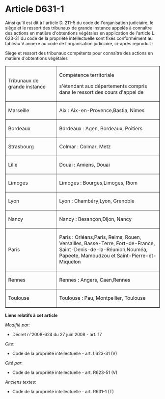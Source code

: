 # Article D631-1

Ainsi qu'il est dit à l'article D. 211-5 du code de l'organisation judiciaire, le siège et le ressort des tribunaux de grande
instance appelés à connaître des actions en matière d'obtentions végétales en application de l'article L. 623-31 du code de
la propriété intellectuelle sont fixés conformément au tableau V annexé au code de l'organisation judiciaire, ci-après
reproduit : 

Siège et ressort des tribunaux compétents pour connaître des actions en matière d'obtentions végétales

<table cellspacing="0" border="1" align="center" width="605" cellpadding="0">
  <tbody>
    <tr>
      <td width="186">

Tribunaux de grande instance

</td>
      <td width="419">

Compétence territoriale

s'étendant aux départements compris dans le ressort des cours d'appel de

</td>
    </tr>
    <tr>
      <td width="186">

Marseille

</td>
      <td width="419">

Aix : Aix-en-Provence,Bastia, Nîmes

</td>
    </tr>
    <tr>
      <td width="186">

Bordeaux

</td>
      <td width="419">

Bordeaux : Agen, Bordeaux, Poitiers

</td>
    </tr>
    <tr>
      <td width="186">

Strasbourg

</td>
      <td width="419">

Colmar : Colmar, Metz

</td>
    </tr>
    <tr>
      <td width="186">

Lille

</td>
      <td width="419">

Douai : Amiens, Douai

</td>
    </tr>
    <tr>
      <td width="186">

Limoges

</td>
      <td width="419">

Limoges : Bourges,Limoges, Riom

</td>
    </tr>
    <tr>
      <td width="186">

Lyon

</td>
      <td width="419">

Lyon : Chambéry,Lyon, Grenoble

</td>
    </tr>
    <tr>
      <td width="186">

Nancy

</td>
      <td width="419">

Nancy : Besançon,Dijon, Nancy

</td>
    </tr>
    <tr>
      <td width="186">

Paris

</td>
      <td width="419">

Paris : Orléans,Paris, Reims, Rouen, Versailles, Basse-Terre, Fort-de-France, Saint-Denis-de-la-Réunion,Nouméa, Papeete,
Mamoudzou et Saint-Pierre-et-Miquelon

</td>
    </tr>
    <tr>
      <td width="186">

Rennes

</td>
      <td width="419">

Rennes : Angers, Caen,Rennes

</td>
    </tr>
    <tr>
      <td width="186">

Toulouse

</td>
      <td width="419">

Toulouse : Pau, Montpellier, Toulouse

</td>
    </tr>
  </tbody>
</table>

**Liens relatifs à cet article**

_Modifié par_:

  - Décret n°2008-624 du 27 juin 2008 - art. 17

_Cite_:

  - Code de la propriété intellectuelle - art. L623-31 (V)

_Cité par_:

  - Code de la propriété intellectuelle - art. R623-51 (V)

_Anciens textes_:

  - Code de la propriété intellectuelle - art. R631-1 (T)
